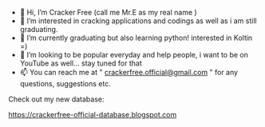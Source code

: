 - 👋 Hi, I’m Cracker Free (call me Mr.E as my real name )
- 👀 I’m interested in cracking applications and codings as well as i am still graduating.
- 🌱 I’m currently graduating but also learning python! interested in Koltin  =)
- 💞️ I’m looking to be popular everyday and help people, i want to be on YouTube as well... stay tuned for that
- 📫 You can reach me at " crackerfree.official@gmail.com " for any questions, suggestions etc.

Check out my new database:

https://crackerfree-official-database.blogspot.com
